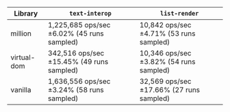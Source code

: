 | Library     | `text-interop`                             | `list-render`                            |
| ----------- | ------------------------------------------ | ---------------------------------------- |
| million     | 1,225,685 ops/sec ±6.02% (45 runs sampled) | 10,842 ops/sec ±4.71% (53 runs sampled)  |
| virtual-dom | 342,516 ops/sec ±15.45% (49 runs sampled)  | 10,346 ops/sec ±3.82% (54 runs sampled)  |
| vanilla     | 1,636,556 ops/sec ±3.24% (58 runs sampled) | 32,569 ops/sec ±17.66% (27 runs sampled) |
